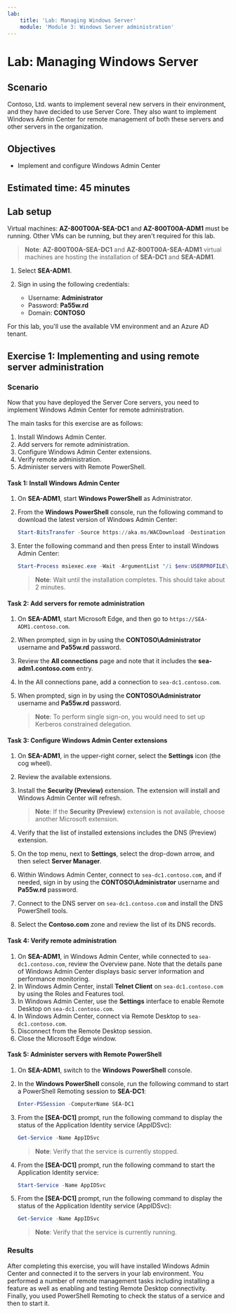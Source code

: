 ```yaml
---
lab:
    title: 'Lab: Managing Windows Server'
    module: 'Module 3: Windows Server administration'
---
```


# Lab: Managing Windows Server

## Scenario

Contoso, Ltd. wants to implement several new servers in their environment, and they have decided to use Server Core. They also want to implement Windows Admin Center for remote management of both these servers and other servers in the organization.

## Objectives

- Implement and configure Windows Admin Center

## Estimated time: 45 minutes

## Lab setup

Virtual machines: **AZ-800T00A-SEA-DC1** and **AZ-800T00A-ADM1** must be running. Other VMs can be running, but they aren't required for this lab.

> **Note**: **AZ-800T00A-SEA-DC1** and **AZ-800T00A-SEA-ADM1** virtual machines are hosting the installation of **SEA-DC1** and **SEA-ADM1**.

1. Select **SEA-ADM1**.
1. Sign in using the following credentials:

   - Username: **Administrator**
   - Password: **Pa55w.rd**
   - Domain: **CONTOSO**

For this lab, you'll use the available VM environment and an Azure AD tenant. 

## Exercise 1: Implementing and using remote server administration

### Scenario 

Now that you have deployed the Server Core servers, you need to implement Windows Admin Center for remote administration.

The main tasks for this exercise are as follows:

1. Install Windows Admin Center.
1. Add servers for remote administration.
1. Configure Windows Admin Center extensions.
1. Verify remote administration.
1. Administer servers with Remote PowerShell.

#### Task 1: Install Windows Admin Center

1. On **SEA-ADM1**, start **Windows PowerShell** as Administrator.
1. From the **Windows PowerShell** console, run the following command to download the latest version of Windows Admin Center:
	
   ```powershell
   Start-BitsTransfer -Source https://aka.ms/WACDownload -Destination "$env:USERPROFILE\Downloads\WindowsAdminCenter.msi"
   ```
1. Enter the following command and then press Enter to install Windows Admin Center:
	
   ```powershell
   Start-Process msiexec.exe -Wait -ArgumentList "/i $env:USERPROFILE\Downloads\WindowsAdminCenter.msi /qn /L*v log.txt REGISTRY_REDIRECT_PORT_80=1 SME_PORT=443 SSL_CERTIFICATE_OPTION=generate"
   ```

   > **Note**: Wait until the installation completes. This should take about 2 minutes.

#### Task 2: Add servers for remote administration

1. On **SEA-ADM1**, start Microsoft Edge, and then go to `https://SEA-ADM1.contoso.com`. 
1. When prompted, sign in by using the **CONTOSO\\Administrator** username and **Pa55w.rd** password.
1. Review the **All connections** page and note that it includes the **sea-adm1.contoso.com** entry. 
1. In the All connections pane, add a connection to `sea-dc1.contoso.com`.
1. When prompted, sign in by using the **CONTOSO\\Administrator** username and **Pa55w.rd** password.

   > **Note**: To perform single sign-on, you would need to set up Kerberos constrained delegation.

#### Task 3: Configure Windows Admin Center extensions

1. On **SEA-ADM1**, in the upper-right corner, select the **Settings** icon (the cog wheel).
1. Review the available extensions.
1. Install the **Security (Preview)** extension. The extension will install and Windows Admin Center will refresh.

   > **Note**: If the **Security (Preview)** extension is not available, choose another Microsoft extension.

1. Verify that the list of installed extensions includes the DNS (Preview) extension.
1. On the top menu, next to **Settings**, select the drop-down arrow, and then select **Server Manager**.
1. Within Windows Admin Center, connect to `sea-dc1.contoso.com`, and if needed, sign in by using the **CONTOSO\\Administrator** username and **Pa55w.rd** password.
1. Connect to the DNS server on `sea-dc1.contoso.com` and install the DNS PowerShell tools.
1. Select the **Contoso.com** zone and review the list of its DNS records.

#### Task 4: Verify remote administration

1. On **SEA-ADM1**, in Windows Admin Center, while connected to `sea-dc1.contoso.com`, review the Overview pane. Note that the details pane of Windows Admin Center displays basic server information and performance monitoring.
1. In Windows Admin Center, install **Telnet Client** on `sea-dc1.contoso.com` by using the Roles and Features tool. 
1. In Windows Admin Center, use the **Settings** interface to enable Remote Desktop on `sea-dc1.contoso.com`.
1. In Windows Admin Center, connect via Remote Desktop to `sea-dc1.contoso.com`.
1. Disconnect from the Remote Desktop session. 
1. Close the Microsoft Edge window.

#### Task 5: Administer servers with Remote PowerShell

1. On **SEA-ADM1**, switch to the **Windows PowerShell** console.
1. In the **Windows PowerShell** console, run the following command to start a PowerShell Remoting session to **SEA-DC1**:

   ```powershell
   Enter-PSSession -ComputerName SEA-DC1
   ```
1. From the **[SEA-DC1]** prompt, run the following command to display the status of the Application Identity service (AppIDSvc):

   ```powershell
   Get-Service -Name AppIDSvc
   ```

   > **Note**: Verify that the service is currently stopped.

1. From the **[SEA-DC1]** prompt, run the following command to start the Application Identity service:

   ```powershell
   Start-Service -Name AppIDSvc
   ```
1. From the **[SEA-DC1]** prompt, run the following command to display the status of the Application Identity service (AppIDSvc):

   ```powershell
   Get-Service -Name AppIDSvc
   ```

   > **Note**: Verify that the service is currently running.

### Results

After completing this exercise, you will have installed Windows Admin Center and connected it to the servers in your lab environment. You performed a number of remote management tasks including installing a feature as well as enabling and testing Remote Desktop connectivity. Finally, you used PowerShell Remoting to check the status of a service and then to start it.
